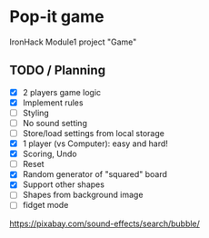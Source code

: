 # Pop-it game

IronHack Module1 project "Game"

## TODO / Planning

* [x] 2 players game logic
* [x] Implement rules
* [ ] Styling
* [ ] No sound setting
* [ ] Store/load settings from local storage
* [x] 1 player (vs Computer): easy and hard!
* [x] Scoring, Undo
* [ ] Reset
* [x] Random generator of "squared" board
* [x] Support other shapes
* [ ] Shapes from background image
* [ ] fidget mode

https://pixabay.com/sound-effects/search/bubble/
